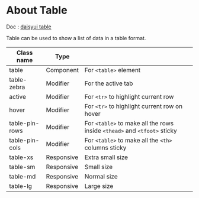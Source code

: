 # About Table

Doc : [daisyui table](https://daisyui.com/components/table/)

Table can be used to show a list of data in a table format.

| Class name     | Type       |                                                                          |
| -------------- | ---------- | ------------------------------------------------------------------------ |
| table          | Component  | For `<table>` element                                                    |
| table-zebra    | Modifier   | For the active tab                                                       |
| active         | Modifier   | For `<tr>` to highlight current row                                      |
| hover          | Modifier   | For `<tr>` to highlight current row on hover                             |
| table-pin-rows | Modifier   | For `<table>` to make all the rows inside `<thead>` and `<tfoot>` sticky |
| table-pin-cols | Modifier   | For `<table>` to make all the `<th>` columns sticky                      |
| table-xs       | Responsive | Extra small size                                                         |
| table-sm       | Responsive | Small size                                                               |
| table-md       | Responsive | Normal size                                                              |
| table-lg       | Responsive | Large size                                                               |
